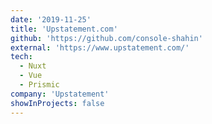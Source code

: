 ```yaml
---
date: '2019-11-25'
title: 'Upstatement.com'
github: 'https://github.com/console-shahin'
external: 'https://www.upstatement.com/'
tech:
  - Nuxt
  - Vue
  - Prismic
company: 'Upstatement'
showInProjects: false
---
```

